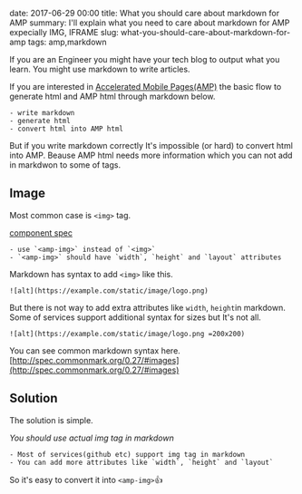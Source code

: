 date: 2017-06-29 00:00
title: What you should care about markdown for AMP
summary: I'll explain what you need to care about markdown for AMP expecially IMG, IFRAME
slug: what-you-should-care-about-markdown-for-amp
tags: amp,markdown

If you are an Engineer you might have your tech blog to output what you learn.
You might use markdown to write articles.

If you are interested in [Accelerated Mobile Pages(AMP)](https://www.ampproject.org/) the basic flow to generate html and AMP html through markdown below.

```
- write markdown
- generate html
- convert html into AMP html
```

But if you write markdown correctly It's impossible (or hard) to convert html into AMP.
Beause AMP html needs more information which you can not add in markdwon to some of tags.

## Image

Most common case is `<img>` tag.

[component spec](https://github.com/ampproject/amphtml/blob/master/spec/amp-html-components.md#width-height-and-layout)

```
- use `<amp-img>` instead of `<img>`
- `<amp-img>` should have `width`, `height` and `layout` attributes
```

Markdown has syntax to add `<img>` like this.

```
![alt](https://example.com/static/image/logo.png)
```

But there is not way to add extra attributes like `width`, `height`in markdown.
Some of services support additional syntax for sizes but It's not all.

```
![alt](https://example.com/static/image/logo.png =200x200)
```

You can see common markdown syntax here.
[http://spec.commonmark.org/0.27/#images](http://spec.commonmark.org/0.27/#images)

## Solution

The solution is simple.

*You should use actual img tag in markdown*

```
- Most of services(github etc) support img tag in markdown
- You can add more attributes like `width`, `height` and `layout`
```

So it's easy to convert it into `<amp-img>`👍

